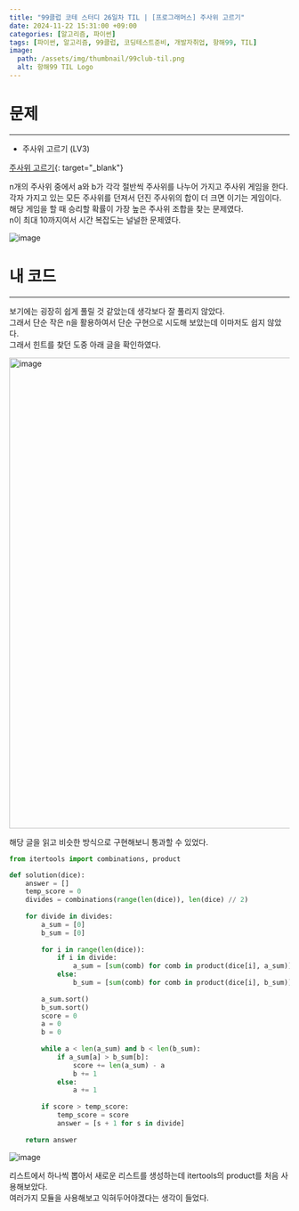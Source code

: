 ```yaml
---
title: "99클럽 코테 스터디 26일차 TIL | [프로그래머스] 주사위 고르기"
date: 2024-11-22 15:31:00 +09:00
categories: [알고리즘, 파이썬]
tags: [파이썬, 알고리즘, 99클럽, 코딩테스트준비, 개발자취업, 항해99, TIL]
image:
  path: /assets/img/thumbnail/99club-til.png
  alt: 항해99 TIL Logo
---
```

# 문제
---
- 주사위 고르기 (LV3)

[주사위 고르기](https://school.programmers.co.kr/learn/courses/30/lessons/258709){: target="_blank"}

n개의 주사위 중에서 a와 b가 각각 절반씩 주사위를 나누어 가지고 주사위 게임을 한다.   
각자 가지고 있는 모든 주사위를 던져서 던진 주사위의 합이 더 크면 이기는 게임이다.   
해당 게임을 할 때 승리할 확률이 가장 높은 주사위 조합을 찾는 문제였다.   
n이 최대 10까지여서 시간 복잡도는 널널한 문제였다.   

![image](https://github.com/user-attachments/assets/fd6acfbd-8709-4eb2-9f79-4e57163668a6)

# 내 코드
---
보기에는 굉장히 쉽게 풀릴 것 같았는데 생각보다 잘 풀리지 않았다.   
그래서 단순 작은 n을 활용하여서 단순 구현으로 시도해 보았는데 이마저도 쉽지 않았다.   
그래서 힌트를 찾던 도중 아래 글을 확인하였다.   

<img width="846" alt="image" src="https://github.com/user-attachments/assets/90713175-5d3e-44c1-87d7-aaed2541083c">

해당 글을 읽고 비슷한 방식으로 구현해보니 통과할 수 있었다.   

```python
from itertools import combinations, product

def solution(dice):
    answer = []
    temp_score = 0
    divides = combinations(range(len(dice)), len(dice) // 2)
    
    for divide in divides:
        a_sum = [0]
        b_sum = [0] 
        
        for i in range(len(dice)):
            if i in divide:
                a_sum = [sum(comb) for comb in product(dice[i], a_sum)]
            else:
                b_sum = [sum(comb) for comb in product(dice[i], b_sum)]
        
        a_sum.sort()
        b_sum.sort()
        score = 0
        a = 0
        b = 0
        
        while a < len(a_sum) and b < len(b_sum):
            if a_sum[a] > b_sum[b]:
                score += len(a_sum) - a
                b += 1
            else:
                a += 1
        
        if score > temp_score:
            temp_score = score
            answer = [s + 1 for s in divide]
    
    return answer
```

![image](https://github.com/user-attachments/assets/a6870006-11c4-4249-b225-f0c482e4384e)

리스트에서 하나씩 뽑아서 새로운 리스트를 생성하는데 itertools의 product를 처음 사용해보았다.   
여러가지 모듈을 사용해보고 익혀두어야겠다는 생각이 들었다.   
